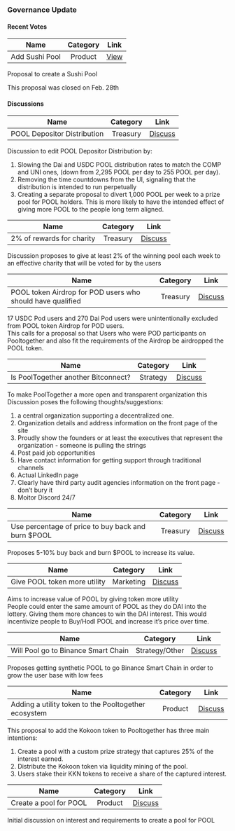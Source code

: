 ### Governance Update

#### Recent Votes

| Name          | Category      | Link   |
| ------------- |:-------------:| :-----:|
| Add Sushi Pool | Product | [View](https://app.boardroom.info/pooltogether/poll/Qmf2nsB1wW5YCmcNY5QMgGjz6Edn6TW6LMN96p4g1yFJ2w) |

Proposal to create a Sushi Pool

This proposal was closed on Feb. 28th

#### Discussions

| Name          | Category      | Link   |
| ------------- |:-------------:| :-----:|
| POOL Depositor Distribution | Treasury | [Discuss](https://gov.pooltogether.com/t/pool-depositor-distribution/551) |

Discussion to edit POOL Depositor Distribution by:
1) Slowing the Dai and USDC POOL distribution rates to match the COMP and UNI ones, (down from 2,295 POOL per day to 255 POOL per day).
2) Removing the time countdowns from the UI, signaling that the distribution is intended to run perpetually
3) Creating a separate proposal to divert 1,000 POOL per week to a prize pool for POOL holders. This is more likely to have the intended effect of giving more POOL to the people long term aligned.

| Name          | Category      | Link   |
| ------------- |:-------------:| :-----:|
| 2% of rewards for charity | Treasury | [Discuss](https://gov.pooltogether.com/t/2-of-rewards-for-charity/385) |

Discussion proposes to give at least 2% of the winning pool each week to an effective charity that will be voted for by the users

| Name          | Category      | Link   |
| ------------- |:-------------:| :-----:|
| POOL token Airdrop for POD users who should have qualified | Treasury | [Discuss](https://gov.pooltogether.com/t/pool-token-airdrop-for-pod-users-who-should-have-qualified/269) |

17 USDC Pod users and 270 Dai Pod users were unintentionally excluded from POOL token Airdrop for POD users.  
This calls for a proposal so that Users who were POD participants on Pooltogether and also fit the requirements of the Airdrop be airdropped the POOL token.

| Name          | Category      | Link   |
| ------------- |:-------------:| :-----:|
| Is PoolTogether another Bitconnect? | Strategy | [Discuss](https://gov.pooltogether.com/t/is-pooltogether-another-bitconnect/479) |

To make PoolTogether a more open and transparent organization this Discussion poses the following thoughts/suggestions:
1) a central organization supporting a decentralized one.
2) Organization details and address information on the front page of the site
3) Proudly show the founders or at least the executives that represent the organization - someone is pulling the strings
4) Post paid job opportunities
5) Have contact information for getting support through traditional channels
6) Actual LinkedIn page
7) Clearly have third party audit agencies information on the front page - don’t bury it
8) Moitor Discord 24/7

| Name          | Category      | Link   |
| ------------- |:-------------:| :-----:|
| Use percentage of price to buy back and burn $POOL | Treasury | [Discuss](https://gov.pooltogether.com/t/is-pooltogether-another-bitconnect/479) |

Proposes 5-10% buy back and burn $POOL to increase its value.

| Name          | Category      | Link   |
| ------------- |:-------------:| :-----:|
| Give POOL token more utility | Marketing | [Discuss](https://gov.pooltogether.com/t/give-pool-token-more-utility/174) |

Aims to increase value of POOL by giving token more utility  
People could enter the same amount of POOL as they do DAI into the lottery. Giving them more chances to win the DAI interest. This would incentivize people to Buy/Hodl POOL and increase it’s price over time.

| Name          | Category      | Link   |
| ------------- |:-------------:| :-----:|
| Will Pool go to Binance Smart Chain | Strategy/Other | [Discuss](https://gov.pooltogether.com/t/will-pool-go-to-binance-smart-chain/272) |

Proposes getting synthetic POOL to go Binance Smart Chain in order to grow the user base with low fees

| Name          | Category      | Link   |
| ------------- |:-------------:| :-----:|
| Adding a utility token to the Pooltogether ecosystem | Product | [Discuss](https://gov.pooltogether.com/t/new-pool-proposal-adding-a-utility-token-to-the-pooltogether-ecosystem/440)|

This proposal to add the Kokoon token to Pooltogether has three main intentions:
1) Create a pool with a custom prize strategy that captures 25% of the interest earned.
2) Distribute the Kokoon token via liquidity mining of the pool.
3) Users stake their KKN tokens to receive a share of the captured interest.

| Name          | Category      | Link   |
| ------------- |:-------------:| :-----:|
| Create a pool for POOL | Product | [Discuss](https://gov.pooltogether.com/t/create-a-pool-for-pool/170) |

Initial discussion on interest and requirements to create a pool for POOL
